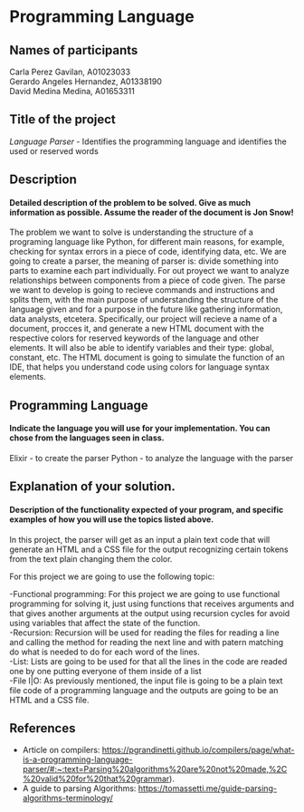 # Programming Language 

## Names of participants
Carla Perez Gavilan, A01023033<br />
Gerardo Angeles Hernandez, A01338190<br />
David Medina Medina, A01653311<br />

## Title of the project
_Language Parser_ - Identifies the programming language and identifies the used or reserved words 

## Description
#### Detailed description of the problem to be solved. Give as much information as possible. Assume the reader of the document is Jon Snow!
The problem we want to solve is understanding the structure of a programing language like Python, for different main reasons, for example, checking for syntax errors in a piece of code, identifying data, etc.
We are going to create a parser, the meaning of parser is: divide something into parts to examine each part individually. For out proyect we want to analyze relationships between components from a piece of code given.
The parse we want to develop is going to recieve commands and instructions and splits them, with the main purpose of understanding the structure of the language given and for a purpose in the future like gathering information, data analysts, etcetera.
Specifically, our project will recieve a name of a document, procces it, and generate a new HTML document with the respective colors for reserved keywords  of the language and other elements. It will also be able to identify variables and their type: global, constant, etc. The HTML document is going to simulate the function of an IDE, that helps you understand code using colors for language syntax elements.

## Programming Language 
#### Indicate the language you will use for your implementation. You can chose from the languages seen in class.
Elixir - to create the parser
Python - to analyze the language with the parser

## Explanation of your solution. 
#### Description of the functionality expected of your program, and specific examples of how you will use the topics listed above.
In this project, the parser will get as an input a plain text code that will generate an HTML and a CSS file for the output recognizing certain tokens from the text plain changing them the color.

For this project we are going to use the following topic:

-Functional programming: For this project we are going to use functional programming for solving it, just using functions that receives arguments and that gives another arguments at the output using recursion cycles for avoid using variables that affect the state of the function.<br />
-Recursion: Recursion will be used for reading the files for reading a line and calling the method for reading the next line and with patern matching do what is needed to do for each word of the lines.<br />
-List: Lists are going to be used for that all the lines in the code are readed one by one putting everyone of them inside of a list<br />
-File I|O: As previously mentioned, the input file is going to be a plain text file code of a programming language and the outputs are going to be an HTML and a CSS file.

## References 
* Article on compilers: https://pgrandinetti.github.io/compilers/page/what-is-a-programming-language-parser/#:~:text=Parsing%20algorithms%20are%20not%20made,%2C%20valid%20for%20that%20grammar).
* A guide to parsing Algorithms:  https://tomassetti.me/guide-parsing-algorithms-terminology/ 
